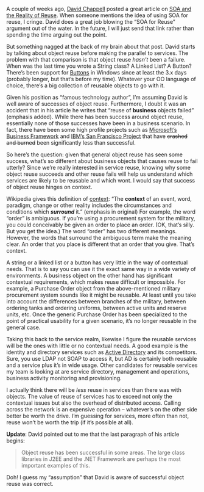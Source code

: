 A couple of weeks ago, [David Chappell](http://www.davidchappell.com)
posted a great article on [SOA and the Reality of
Reuse](http://www.davidchappell.com/HTML_email/Opinari_No16_8_06.html).
When someone mentions the idea of using SOA for reuse, I cringe. David
does a great job blowing the “SOA for Reuse” argument out of the water.
In the future, I will just send that link rather than spending the time
arguing out the point.

But something nagged at the back of my brain about that post. David
starts by talking about object reuse before making the parallel to
services. The problem with that comparison is that object reuse *hasn’t*
been a failure. When was the last time you wrote a String class? A
Linked List? A Button? There’s been support for
[Buttons](http://msdn.microsoft.com/library/en-us/shellcc/platform/commctls/buttons/buttons.asp)
in Windows since at least the 3.x days (probably longer, but that’s
before my time). Whatever your OO language of choice, there’s a big
collection of reusable objects to go with it.

Given his position as “famous technology author”, I’m assuming David is
well aware of successes of object reuse. Furthermore, I doubt it was an
accident that in his article he writes that “reuse of
**business** objects failed” (emphasis added). While there has been
success around object reuse, essentially none of those successes have
been in a business scenario. In fact, there have been some high profile
projects such as [Microsoft’s Business
Framework](http://www.microsoft-watch.com/article2/0,1995,1875024,00.asp)
and [IBM’s San Francisco
Project](http://www.research.ibm.com/journal/sj/373/rubin.html) that
have ~~crashed and burned~~ been significantly less than successful.

So here’s the question: given that general object reuse has seen some
success, what’s so different about business objects that causes reuse to
fail utterly? Since we’re really interested in service reuse, knowing
why some object reuse succeeds and other reuse fails will help us
understand which services are likely to be reusable and which wont. I
would say that success of object reuse hinges on context.

Wikipedia gives this definition of
[context](http://en.wikipedia.org/wiki/Context): “The **context** of an
event, word, paradigm, change or other reality includes the
circumstances and conditions which ***surround*** it.” (emphasis in
original) For example, the word “order” is ambiguous. If you’re using a
procurement system for the military, you could conceivably be given an
order to place an order. (OK, that’s silly. But you get the idea.) The
word “order” has two different meanings. However, the words that
surround the ambiguous term make the meaning clear. An order that you
place is different that an order that you give. That’s context.

A string or a linked list or a button has very little in the way of
contextual needs. That is to say you can use it the exact same way in a
wide variety of environments. A business object on the other hand has
significant contextual requirements, which makes reuse difficult or
impossible. For example, a Purchase Order object from the
above-mentioned military procurement system sounds like it might be
reusable. At least until you take into account the differences between
branches of the military, between ordering tanks and ordering uniforms,
between active units and reserve units, etc. Once the generic Purchase
Order has been specialized to the point of practical usability for a
given scenario, it’s no longer reusable in the general case.

Taking this back to the service realm, likewise I figure the reusable
services will be the ones with little or no contextual needs. A good
example is the identity and directory services such as [Active
Directory](http://www.microsoft.com/windowsserver2003/technologies/directory/activedirectory)
and its competitors. Sure, you use LDAP not SOAP to access it, but AD is
certainly both reusable and a service plus it’s in wide usage. Other
candidates for reusable services my team is looking at are service
directory, management and operations, business activity monitoring and
provisioning.

I actually think there will be *less* reuse in services than there was
with objects. The value of reuse of services has to exceed not only the
contextual issues but also the overhead of distributed access. Calling
across the network is an expensive operation – whatever’s on the other
side better be worth the drive. I’m guessing for services, more often
than not, reuse won’t be worth the trip (if it’s possible at all).

**Update**: David pointed out to me that the last paragraph of his
article begins:

> Object reuse has been successful in some areas. The large class
> libraries in J2EE and the .NET Framework are perhaps the most
> important examples of this.

Doh! I guess my “assumption” that David is aware of successful object
reuse was correct.
